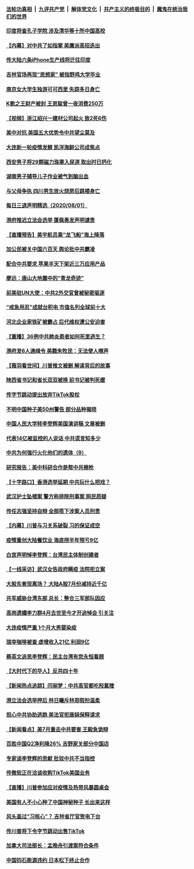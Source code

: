 

####  [法轮功真相](../../../../basic/blob/master/README.md?t=08022102) &nbsp;|&nbsp; [九评共产党](../../../../9ping.md/blob/master/README.md?t=08022102) &nbsp;|&nbsp; [解体党文化](../../../../jtdwh.md/blob/master/README.md?t=08022102)  &nbsp;|&nbsp; [共产主义的终极目的](../../../../gczydzjmd.md/blob/master/README.md?t=08022102) &nbsp;|&nbsp; [魔鬼在统治我们的世界](../../../../mgztzwmdsj.md/blob/master/README.md?t=08022102) 


#### [印度将查孔子学院 涉及清华等十所中国高校](../pages/nsc413/n12300855.md?t=08022102) 

#### [【内幕】对中共了如指掌 美鹰派高招迭出](../pages/nsc413/n12300366.md?t=08022102) 

#### [传大陆六条iPhone生产线将迁往印度](../pages/nsc413/n12300893.md?t=08022102) 

#### [吉林官场再现“思想家” 被指野鸡大学毕业](../pages/nsc413/n12300229.md?t=08022102) 

#### [南京女大学生独游可可西里 失踪多日身亡](../pages/nsc413/n12300848.md?t=08022102) 

#### [K歌之王财产被封 王思聪曾一夜消费250万](../pages/nsc413/n12300380.md?t=08022102) 

#### [【视频】浙江绍兴一建材公司起火 致2死6伤](../pages/nsc413/n12300802.md?t=08022102) 

#### [美中对抗 美国五大优势令中共望尘莫及](../pages/nsc413/n12237856.md?t=08022102) 

#### [大连新一轮疫情发酵 凯洋海鲜公司成焦点](../pages/nsc413/n12300697.md?t=08022102) 

#### [西安男子将29颗磁力珠塞入尿道 取出时已钙化](../pages/nsc413/n12300756.md?t=08022102) 

#### [湖南男子辅导儿子作业被气到脑出血](../pages/nsc413/n12300737.md?t=08022102) 

#### [与父母争执 四川男生放火烧房后跳楼身亡](../pages/nsc413/n12300694.md?t=08022102) 

#### [每日三退声明精选（2020/08/01）](../pages/nsc413/n12300556.md?t=08022102) 

#### [港府推迟立法会选举 蓬佩奥发声明谴责](../pages/nsc413/n12300500.md?t=08022102) 

#### [【直播预告】美宇航员乘“龙飞船”海上降落](../pages/nsc413/n12300197.md?t=08022102) 

#### [加公民被关中国六百天 舆论批中共霸凌](../pages/nsc413/n12300356.md?t=08022102) 

#### [配合中共要求 苹果半天下架近三万应用产品](../pages/nsc413/n12300331.md?t=08022102) 

#### [廖远：唐山大地震中的“青龙奇迹”](../pages/nsc413/n12300318.md?t=08022102) 

#### [前美驻UN大使：中共2外交官曾被秘密驱逐](../pages/nsc413/n12300283.md?t=08022102) 

#### [“戒急用忍”成就台积电 市值名列全球前十大](../pages/nsc413/n12300057.md?t=08022102) 

#### [河北企业家铁矿被霸占 后代维权遭公安迫害](../pages/nsc413/n12300047.md?t=08022102) 

#### [【重播】36例中共肺炎患者如何死里逃生？](../pages/nsc413/n12300102.md?t=08022102) 

#### [港府发6人通缉令 美籍朱牧民：无法使人噤声](../pages/nsc413/n12300056.md?t=08022102) 

#### [【薇羽看世间】川普推文被删 解读背后的故事](../pages/nsc413/n12299865.md?t=08022102) 

#### [陕西省书记和省长双双被换 前书记被判死缓](../pages/nsc413/n12299846.md?t=08022102) 

#### [传字节跳动提出放弃TikTok股权](../pages/nsc413/n12299902.md?t=08022102) 

#### [不明中国种子美50州警告 部分品种揭晓](../pages/nsc413/n12299836.md?t=08022102) 

#### [中国人民大学转李登辉美国演讲稿 文章被删](../pages/nsc413/n12299820.md?t=08022102) 

#### [代表14亿被监控的人说话 中共谎言知多少](../pages/nsc413/n12297484.md?t=08022102) 

#### [中共为何强行火化他们的遗体（9）](../pages/nsc413/n12298849.md?t=08022102) 

#### [研究报告：美中科研合作是帮中共擦枪](../pages/nsc413/n12299620.md?t=08022102) 

#### [【十字路口】香港选举延期 中共玩什么把戏？](../pages/nsc413/n12298842.md?t=08022102) 

#### [武汉护士坠楼案 警方称排除刑事案 网民质疑](../pages/nsc413/n12299495.md?t=08022102) 

#### [传任志强坚持自辩 全部揽下涉案人员刑责](../pages/nsc413/n12299531.md?t=08022102) 

#### [【内幕】川普与习关系破裂 习的保证成空](../pages/nsc413/n12296326.md?t=08022102) 

#### [疫情重创大陆餐饮业 海底捞半年预亏9亿](../pages/nsc413/n12299327.md?t=08022102) 

#### [白宫声明悼李登辉：台湾民主体制创建者](../pages/nsc413/n12299342.md?t=08022102) 

#### [【一线采访】武汉女告政府瞒疫 法院拒立案](../pages/nsc413/n12299331.md?t=08022102) 

#### [大股东套现离场？ 大陆A股7月份减持近千亿](../pages/nsc413/n12299154.md?t=08022102) 

#### [共军威胁台湾东部 总长：整合三军部队因应](../pages/nsc413/n12299286.md?t=08022102) 

#### [高岗遗孀李力群4月去世至今才开追悼会 引关注](../pages/nsc413/n12298911.md?t=08022102) 

#### [大连疫情严重 1个月大男婴染疫](../pages/nsc413/n12298992.md?t=08022102) 

#### [瑞幸咖啡被查 虚增收入21亿 利润9亿](../pages/nsc413/n12298761.md?t=08022102) 

#### [蔡英文追思李登辉：民主台湾有您永恒看顾](../pages/nsc413/n12299017.md?t=08022102) 

#### [【大时代下的华人】反共四十年](../pages/nsc413/n12298823.md?t=08022102) 

#### [【新闻热点追踪】闫丽梦：中共高官都吃羟氯喹](../pages/nsc413/n12299033.md?t=08022102) 

#### [港立法会选举押后 林日曦斥林郑假扮温柔](../pages/nsc413/n12298653.md?t=08022102) 

#### [担心中共协助逃跑 美法官拒唐娟保释请求](../pages/nsc413/n12298853.md?t=08022102) 

#### [【新闻看点】美7月重击中共要害 王毅急诡辩](../pages/nsc413/n12298553.md?t=08022102) 


#### [百胜中国Q2净利降26% 吉野家关部分中国店](../pages/nsc413/n12298467.md?t=08022102) 

#### [专家谈李登辉的贡献 批驳中共不当指控](../pages/nsc413/n12298544.md?t=08022102) 

#### [传微软正在洽谈收购TikTok美国业务](../pages/nsc413/n12298607.md?t=08022102) 

#### [【直播】川普参加应对疫情及热带风暴圆桌会](../pages/nsc413/n12298198.md?t=08022102) 

#### [美国有人不小心种了中国神秘种子 长出来这样](../pages/nsc413/n12298489.md?t=08022102) 

#### [风头盖过“习核心”？ 吉林省厅官贺电下台](../pages/nsc413/n12298335.md?t=08022102) 

#### [传川普将下令字节跳动出售TikTok](../pages/nsc413/n12298429.md?t=08022102) 

#### [加拿大司法部长：孟晚舟引渡案符合条件](../pages/nsc413/n12298347.md?t=08022102) 

#### [中国钧石能源违约 日本松下终止合作](../pages/nsc413/n12298227.md?t=08022102) 

